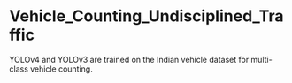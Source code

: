 # Vehicle_Counting_Undisciplined_Traffic
YOLOv4 and YOLOv3 are trained on the Indian vehicle dataset for multi-class vehicle counting.  
